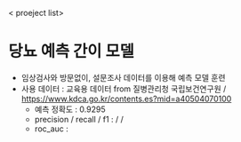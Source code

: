 < proeject list>


# 당뇨 예측 간이 모델
  - 임상검사와 방문없이, 설문조사 데이터를 이용해 예측 모델 훈련
  - 사용 데이터 : 교육용 데이터 from 질병관리청 국립보건연구원
    / https://www.kdca.go.kr/contents.es?mid=a40504070100
    - 예측 정확도 : 0.9295
    - precision / recall / f1 : / /
    - roc_auc :
      
  
